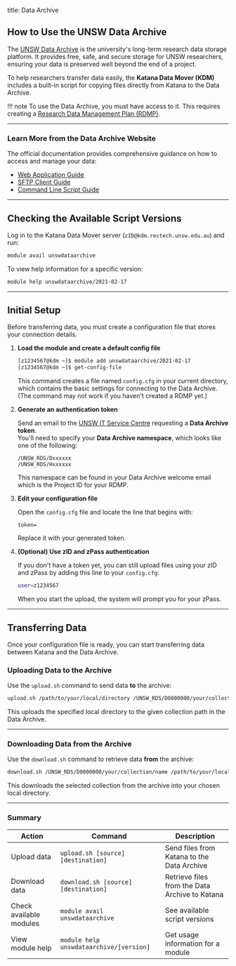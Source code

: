 title: Data Archive
## How to Use the UNSW Data Archive

The [UNSW Data Archive](http://www.dataarchive.unsw.edu.au/) is the university's long-term research data storage platform. It provides free, safe, and secure storage for UNSW researchers, ensuring your data is preserved well beyond the end of a project.

To help researchers transfer data easily, the **Katana Data Mover (KDM)** includes a built-in script for copying files directly from Katana to the Data Archive.

!!! note
    To use the Data Archive, you must have access to it. This requires creating a [Research Data Management Plan (RDMP)](https://research.unsw.edu.au/research-data-management-unsw).

---

<h3> Learn More from the Data Archive Website </h3>

The official documentation provides comprehensive guidance on how to access and manage your data:

- [Web Application Guide](http://www.dataarchive.unsw.edu.au/help/web-application-guide)  
- [SFTP Client Guide](http://www.dataarchive.unsw.edu.au/help/sftp-client-guide)  
- [Command Line Script Guide](http://www.dataarchive.unsw.edu.au/help/command-line-script-guide)

---

## Checking the Available Script Versions

Log in to the Katana Data Mover server (`zID@kdm.restech.unsw.edu.au`) and run:

```bash
module avail unswdataarchive
```

To view help information for a specific version:

```bash
module help unswdataarchive/2021-02-17
```

---

## Initial Setup

Before transferring data, you must create a configuration file that stores your connection details.

1. **Load the module and create a default config file**

    ```bash
    [z1234567@kdm ~]$ module add unswdataarchive/2021-02-17
    [z1234567@kdm ~]$ get-config-file
    ```

    This command creates a file named `config.cfg` in your current directory, which contains the basic settings for connecting to the Data Archive. (The command may not work if you haven't created a RDMP yet.)

2. **Generate an authentication token**

    Send an email to the [UNSW IT Service Centre](mailto:ITServiceCentre@unsw.edu.au) requesting a **Data Archive token**.  
    You'll need to specify your **Data Archive namespace**, which looks like one of the following:

    ```
    /UNSW_RDS/Dxxxxxx
    /UNSW_RDS/Hxxxxxx
    ```

    This namespace can be found in your Data Archive welcome email which is the Project ID for your RDMP.

3. **Edit your configuration file**

    Open the `config.cfg` file and locate the line that begins with:

    ```
    token=
    ```

    Replace it with your generated token.

4. **(Optional) Use zID and zPass authentication**

    If you don't have a token yet, you can still upload files using your zID and zPass by adding this line to your `config.cfg`:

    ```bash
    user=z1234567
    ```

    When you start the upload, the system will prompt you for your zPass.

---

## Transferring Data

Once your configuration file is ready, you can start transferring data between Katana and the Data Archive.

<h3> Uploading Data to the Archive </h3>

Use the `upload.sh` command to send data **to** the archive:

```bash
upload.sh /path/to/your/local/directory /UNSW_RDS/D0000000/your/collection/example/
```

This uploads the specified local directory to the given collection path in the Data Archive.

---

<h3> Downloading Data from the Archive </h3>

Use the `download.sh` command to retrieve data **from** the archive:

```bash
download.sh /UNSW_RDS/D0000000/your/collection/name /path/to/your/local/directory
```

This downloads the selected collection from the archive into your chosen local directory.

---

<h3> Summary </h3>

| Action | Command | Description |
|--------|----------|-------------|
| Upload data | `upload.sh [source] [destination]` | Send files from Katana to the Data Archive |
| Download data | `download.sh [source] [destination]` | Retrieve files from the Data Archive to Katana |
| Check available modules | `module avail unswdataarchive` | See available script versions |
| View module help | `module help unswdataarchive/[version]` | Get usage information for a module |
